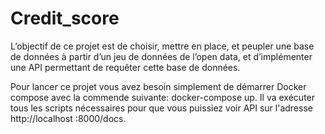 # Credit_score
L’objectif de ce projet est de choisir, mettre en place, et peupler une base de données à partir d’un jeu de données de l’open data, et d’implémenter une API permettant de requêter cette base de données.

Pour lancer ce projet vous avez besoin simplement de démarrer Docker compose avec la commende suivante: docker-compose up.
Il va exécuter tous les scripts nécessaires pour que vous puissiez voir API sur l'adresse http://localhost :8000/docs.
